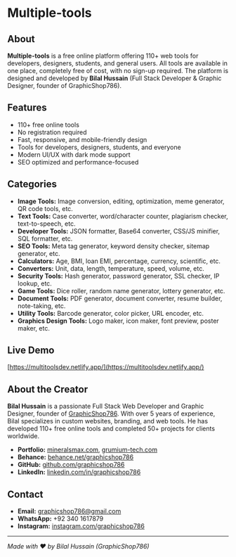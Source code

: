 # Multiple-tools

## About
**Multiple-tools** is a free online platform offering 110+ web tools for developers, designers, students, and general users. All tools are available in one place, completely free of cost, with no sign-up required. The platform is designed and developed by **Bilal Hussain** (Full Stack Developer & Graphic Designer, founder of GraphicShop786).

## Features
- 110+ free online tools
- No registration required
- Fast, responsive, and mobile-friendly design
- Tools for developers, designers, students, and everyone
- Modern UI/UX with dark mode support
- SEO optimized and performance-focused

## Categories
- **Image Tools:** Image conversion, editing, optimization, meme generator, QR code tools, etc.
- **Text Tools:** Case converter, word/character counter, plagiarism checker, text-to-speech, etc.
- **Developer Tools:** JSON formatter, Base64 converter, CSS/JS minifier, SQL formatter, etc.
- **SEO Tools:** Meta tag generator, keyword density checker, sitemap generator, etc.
- **Calculators:** Age, BMI, loan EMI, percentage, currency, scientific, etc.
- **Converters:** Unit, data, length, temperature, speed, volume, etc.
- **Security Tools:** Hash generator, password generator, SSL checker, IP lookup, etc.
- **Game Tools:** Dice roller, random name generator, lottery generator, etc.
- **Document Tools:** PDF generator, document converter, resume builder, note-taking, etc.
- **Utility Tools:** Barcode generator, color picker, URL encoder, etc.
- **Graphics Design Tools:** Logo maker, icon maker, font preview, poster maker, etc.

## Live Demo
[https://multitoolsdev.netlify.app/](https://multitoolsdev.netlify.app/)

## About the Creator
**Bilal Hussain** is a passionate Full Stack Web Developer and Graphic Designer, founder of [GraphicShop786](https://graphicshop786.com/). With over 5 years of experience, Bilal specializes in custom websites, branding, and web tools. He has developed 110+ free online tools and completed 50+ projects for clients worldwide.

- **Portfolio:** [mineralsmax.com](https://mineralsmax.com), [grumium-tech.com](https://grumium-tech.com)
- **Behance:** [behance.net/graphicshop786](https://behance.net/graphicshop786)
- **GitHub:** [github.com/graphicshop786](https://github.com/graphicshop786)
- **LinkedIn:** [linkedin.com/in/graphicshop786](https://linkedin.com/in/graphicshop786)

## Contact
- **Email:** graphicshop786@gmail.com
- **WhatsApp:** +92 340 1617879
- **Instagram:** [instagram.com/graphicshop786](https://instagram.com/graphicshop786)

---
*Made with ❤️ by Bilal Hussain (GraphicShop786)*
